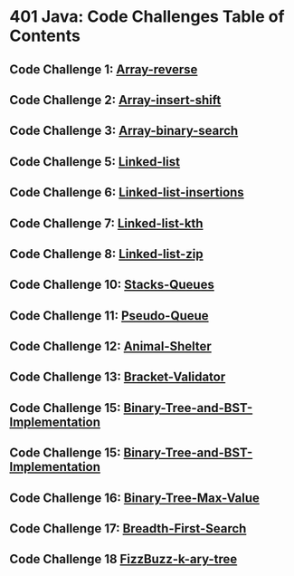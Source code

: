 # 401 Java: Code Challenges Table of Contents

## Code Challenge 1: [Array-reverse](./array-reverse/README.md)
## Code Challenge 2: [Array-insert-shift](./array-insert-shift/README.md)
## Code Challenge 3: [Array-binary-search](./array-binary-search/README.md)
## Code Challenge 5: [Linked-list](./datastructures/linked-list-readme.md)
## Code Challenge 6: [Linked-list-insertions](./datastructures/linked-list-insertions-readme.md)
## Code Challenge 7: [Linked-list-kth](./datastructures/linked-list-kth-from-end-readme.md)
## Code Challenge 8: [Linked-list-zip](./datastructures/linked-list-zip.md)
## Code Challenge 10: [Stacks-Queues](./datastructures/stacks-queues.md)
## Code Challenge 11: [Pseudo-Queue](./datastructures/Pseudo-queues.md)
## Code Challenge 12: [Animal-Shelter](./datastructures/stack-queue-animal-shelter.md)
## Code Challenge 13: [Bracket-Validator](./datastructures/multi-bracket-validation.md)
## Code Challenge 15: [Binary-Tree-and-BST-Implementation](./datastructures/binary-tree-and-BST-implementation.md)
## Code Challenge 15: [Binary-Tree-and-BST-Implementation](./datastructures/binary-tree-and-BST-implementation.md)
## Code Challenge 16: [Binary-Tree-Max-Value](./datastructures/binary-tree-max-value.md)
## Code Challenge 17: [Breadth-First-Search](./datastructures/breadth-first-traversal.md)
## Code Challenge 18  [FizzBuzz-k-ary-tree](./datastructures/tree-fizz-buzz.md)
